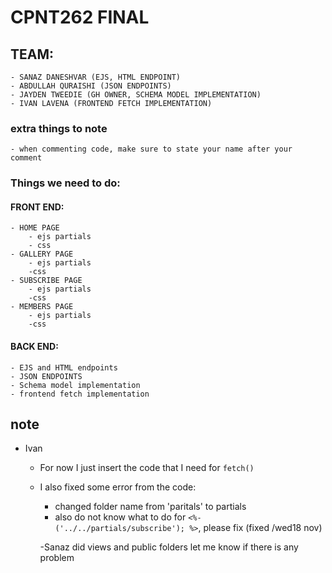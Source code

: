# CPNT262 FINAL
## TEAM:
    - SANAZ DANESHVAR (EJS, HTML ENDPOINT)
    - ABDULLAH QURAISHI (JSON ENDPOINTS)
    - JAYDEN TWEEDIE (GH OWNER, SCHEMA MODEL IMPLEMENTATION)
    - IVAN LAVENA (FRONTEND FETCH IMPLEMENTATION)

### extra things to note
    - when commenting code, make sure to state your name after your comment

### Things we need to do:
#### FRONT END:
    - HOME PAGE
        - ejs partials 
        - css
    - GALLERY PAGE
        - ejs partials
        -css
    - SUBSCRIBE PAGE
        - ejs partials
        -css
    - MEMBERS PAGE
        - ejs partials
        -css
#### BACK END:
    - EJS and HTML endpoints
    - JSON ENDPOINTS
    - Schema model implementation
    - frontend fetch implementation
## note 
 - Ivan
    - For now I just insert the code that I need for `fetch()`
    - I also fixed some error from the code:
        - changed  folder name from 'paritals' to partials
        - also do not know what to do for `<%- ('../../partials/subscribe'); %>`, please fix (fixed /wed18 nov)
        
         -Sanaz did views and public folders let me know if there is any problem
